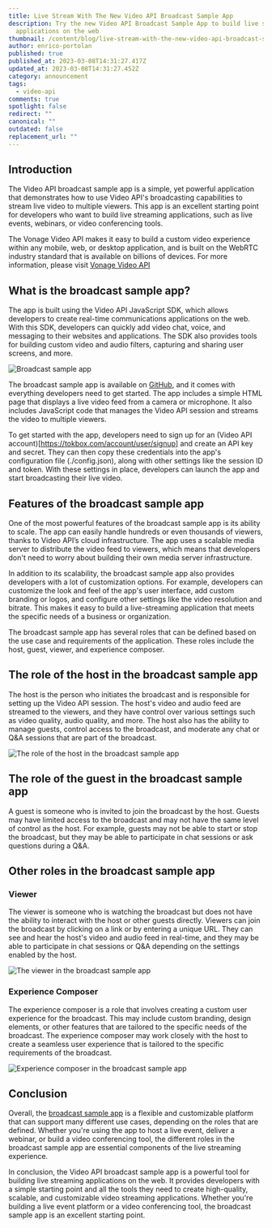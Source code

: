 ```yaml
---
title: Live Stream With The New Video API Broadcast Sample App
description: Try the new Video API Broadcast Sample App to build live streaming
  applications on the web
thumbnail: /content/blog/live-stream-with-the-new-video-api-broadcast-sample-app/video-broadcast-app.png
author: enrico-portolan
published: true
published_at: 2023-03-08T14:31:27.417Z
updated_at: 2023-03-08T14:31:27.452Z
category: announcement
tags:
  - video-api
comments: true
spotlight: false
redirect: ""
canonical: ""
outdated: false
replacement_url: ""
---
```

## Introduction

The Video API broadcast sample app is a simple, yet powerful application that demonstrates how to use Video API's broadcasting capabilities to stream live video to multiple viewers. This app is an excellent starting point for developers who want to build live streaming applications, such as live events, webinars, or video conferencing tools.

The Vonage Video API makes it easy to build a custom video experience within any mobile, web, or desktop application, and is built on the WebRTC industry standard that is available on billions of devices. For more information, please visit [Vonage Video API](https://www.vonage.com/communications-apis/video/)

## What is the broadcast sample app?

The app is built using the Video API JavaScript SDK, which allows developers to create real-time communications applications on the web. With this SDK, developers can quickly add video chat, voice, and messaging to their websites and applications. The SDK also provides tools for building custom video and audio filters, capturing and sharing user screens, and more.

![Broadcast sample app](/content/blog/live-stream-with-the-new-video-api-broadcast-sample-app/start_broadcast.png)

The broadcast sample app is available on [GitHub](https://github.com/opentok/broadcast-sample-app), and it comes with everything developers need to get started. The app includes a simple HTML page that displays a live video feed from a camera or microphone. It also includes JavaScript code that manages the Video API session and streams the video to multiple viewers.

To get started with the app, developers need to sign up for an (Video API account)\[https://tokbox.com/account/user/signup] and create an API key and secret. They can then copy these credentials into the app's configuration file (./config.json), along with other settings like the session ID and token. With these settings in place, developers can launch the app and start broadcasting their live video.

## Features of the broadcast sample app

One of the most powerful features of the broadcast sample app is its ability to scale. The app can easily handle hundreds or even thousands of viewers, thanks to Video API’s cloud infrastructure. The app uses a scalable media server to distribute the video feed to viewers, which means that developers don't need to worry about building their own media server infrastructure.

In addition to its scalability, the broadcast sample app also provides developers with a lot of customization options. For example, developers can customize the look and feel of the app's user interface, add custom branding or logos, and configure other settings like the video resolution and bitrate. This makes it easy to build a live-streaming application that meets the specific needs of a business or organization.

The broadcast sample app has several roles that can be defined based on the use case and requirements of the application. These roles include the host, guest, viewer, and experience composer.

## The role of the host in the broadcast sample app

The host is the person who initiates the broadcast and is responsible for setting up the Video API session. The host's video and audio feed are streamed to the viewers, and they have control over various settings such as video quality, audio quality, and more. The host also has the ability to manage guests, control access to the broadcast, and moderate any chat or Q&A sessions that are part of the broadcast.

![The role of the host in the broadcast sample app](/content/blog/live-stream-with-the-new-video-api-broadcast-sample-app/host.jpg)

## The role of the guest in the broadcast sample app

A guest is someone who is invited to join the broadcast by the host. Guests may have limited access to the broadcast and may not have the same level of control as the host. For example, guests may not be able to start or stop the broadcast, but they may be able to participate in chat sessions or ask questions during a Q&A.

## Other roles in the broadcast sample app

### Viewer

The viewer is someone who is watching the broadcast but does not have the ability to interact with the host or other guests directly. Viewers can join the broadcast by clicking on a link or by entering a unique URL. They can see and hear the host's video and audio feed in real-time, and they may be able to participate in chat sessions or Q&A depending on the settings enabled by the host.

![The viewer in the broadcast sample app](/content/blog/live-stream-with-the-new-video-api-broadcast-sample-app/viewer.jpg)

### Experience Composer

The experience composer is a role that involves creating a custom user experience for the broadcast. This may include custom branding, design elements, or other features that are tailored to the specific needs of the broadcast. The experience composer may work closely with the host to create a seamless user experience that is tailored to the specific requirements of the broadcast.

![Experience composer in the broadcast sample app](/content/blog/live-stream-with-the-new-video-api-broadcast-sample-app/experience_composer.png)

## Conclusion

Overall, the [broadcast sample app]([https://github.com/nexmo-se/broadcast-sample-app) is a flexible and customizable platform that can support many different use cases, depending on the roles that are defined. Whether you're using the app to host a live event, deliver a webinar, or build a video conferencing tool, the different roles in the broadcast sample app are essential components of the live streaming experience.

In conclusion, the Video API broadcast sample app is a powerful tool for building live streaming applications on the web. It provides developers with a simple starting point and all the tools they need to create high-quality, scalable, and customizable video streaming applications. Whether you're building a live event platform or a video conferencing tool, the broadcast sample app is an excellent starting point.